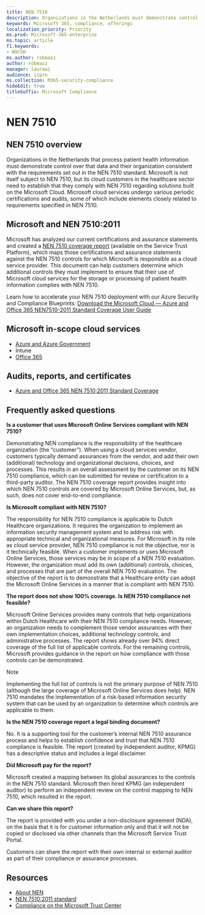 ```yaml
---
title: NEN 7510
description: Organizations in the Netherlands must demonstrate control over patient health data in accordance with the NEN 7510 standard.
keywords: Microsoft 365, compliance, offerings
localization_priority: Priority
ms.prod: Microsoft-365-enterprise
ms.topic: article
f1.keywords:
- NOCSH
ms.author: robmazz
author: robmazz
manager: laurawi
audience: itpro
ms.collection: M365-security-compliance
hideEdit: true
titleSuffix: Microsoft Compliance
---
```


# NEN 7510

## NEN 7510 overview

Organizations in the Netherlands that process patient health information must demonstrate control over that data and their organization consistent with the requirements set out in the NEN 7510 standard. Microsoft is not itself subject to NEN 7510, but its cloud customers in the healthcare sector need to establish that they comply with NEN 7510 regarding solutions built on the Microsoft Cloud. Microsoft cloud services undergo various periodic certifications and audits, some of which include elements closely related to requirements specified in NEN 7510.

## Microsoft and NEN 7510:2011

Microsoft has analyzed our current certifications and assurance statements and created a [NEN 7510 coverage report](https://servicetrust.microsoft.com/ViewPage/TrustDocumentsV3?command=Download&downloadType=Document&downloadId=3285c45c-921c-49ad-b881-be43e0b70490&tab=7f51cb60-3d6c-11e9-b2af-7bb9f5d2d913&docTab=7f51cb60-3d6c-11e9-b2af-7bb9f5d2d913_Compliance_Guides) (available on the Service Trust Platform), which maps those certifications and assurance statements against the NEN 7510 controls for which Microsoft is responsible as a cloud service provider. This document can help customers determine which additional controls they must implement to ensure that their use of Microsoft cloud services for the storage or processing of patient health information complies with NEN 7510.

Learn how to accelerate your NEN 7510 deployment with our Azure Security and Compliance Blueprints: [Download the Microsoft Cloud — Azure and Office 365 NEN7510-2011 Standard Coverage User Guide](https://aka.ms/Azure-NEN7510-2011)

## Microsoft in-scope cloud services

- [Azure and Azure Government](https://aka.ms/AzureCompliance)
- Intune
- [Office 365](https://go.microsoft.com/fwlink/p/?LinkID=2077751)

## Audits, reports, and certificates

- [Azure and Office 365 NEN 7510:2011 Standard Coverage](https://servicetrust.microsoft.com/ViewPage/MSComplianceGuideV3?command=Download&downloadType=Document&downloadId=15d5a5fa-fbb6-4ea6-8126-2a2c684ae789&tab=7027ead0-3d6b-11e9-b9e1-290b1eb4cdeb&docTab=7027ead0-3d6b-11e9-b9e1-290b1eb4cdeb_GRC_Assessment_Reports)

## Frequently asked questions

**Is a customer that uses Microsoft Online Services compliant with NEN 7510?**

Demonstrating NEN compliance is the responsibility of the healthcare organization (the “customer”). When using a cloud services vendor, customers typically demand assurances from the vendor, and add their own (additional) technology and organizational decisions, choices, and processes. This results in an overall assessment by the customer on its NEN 7510 compliance, which can be submitted for review or certification to a third-party auditor. The NEN 7510 coverage report provides insight into which NEN 7510 controls are covered by Microsoft Online Services, but, as such, does not cover end-to-end compliance.

**Is Microsoft compliant with NEN 7510?**

The responsibility for NEN 7510 compliance is applicable to Dutch Healthcare organizations. It requires the organization to implement an information security management system and to address risk with appropriate technical and organizational measures. For Microsoft in its role as cloud service provider, NEN 7510 compliance is not the objective, nor is it technically feasible. When a customer implements or uses Microsoft Online Services, those services may be in scope of a NEN 7510 evaluation. However, the organization must add its own (additional) controls, choices, and processes that are part of the overall NEN 7510 evaluation. The objective of the report is to demonstrate that a Healthcare entity can adopt the Microsoft Online Services in a manner that is compliant with NEN 7510.

**The report does not show 100% coverage. Is NEN 7510 compliance not feasible?**

Microsoft Online Services provides many controls that help organizations within Dutch Healthcare with their NEN 7510 compliance needs. However, an organization needs to complement those vendor assurances with their own implementation choices, additional technology controls, and administrative processes. The report shows already over 94% direct coverage of the full list of applicable controls. For the remaining controls, Microsoft provides guidance in the report on how compliance with those controls can be demonstrated.

> [!NOTE]
> Implementing the full list of controls is not the primary purpose of NEN 7510 (although the large coverage of Microsoft Online Services does help). NEN 7510 mandates the implementation of a risk-based information security system that can be used by an organization to determine which controls are applicable to them.

**Is the NEN 7510 coverage report a legal binding document?**

No. It is a supporting tool for the customer’s internal NEN 7510 assurance process and helps to establish confidence and trust that NEN 7510 compliance is feasible. The report (created by independent auditor, KPMG) has a descriptive status and includes a legal disclaimer.

**Did Microsoft pay for the report?**

Microsoft created a mapping between its global assurances to the controls in the NEN 7510 standard. Microsoft then hired KPMG (an independent auditor) to perform an independent review on the control mapping to NEN 7510, which resulted in the report.

**Can we share this report?**

The report is provided with you under a non-disclosure agreement (NDA), on the basis that it is for customer information only and that it will not be copied or disclosed via other channels than the Microsoft Service Trust Portal.

Customers can share the report with their own internal or external auditor as part of their compliance or assurance processes.

## Resources

- [About NEN](https://www.nen.nl/About-NEN.htm)
- [NEN 7510:2011 standard](https://www.nen.nl/NEN-Shop-2/Standard/NEN-75102011-nl.htm)
- [Compliance on the Microsoft Trust Center](https://www.microsoft.com/trust-center/compliance/compliance-overview)
